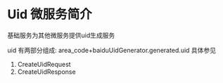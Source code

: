 # Uid 微服务简介
基础服务为其他微服务提供uid生成服务

uid 有两部分组成:
area_code+baiduUidGenerator.generated.uid
具体参见
1. CreateUidRequest
2. CreateUidResponse